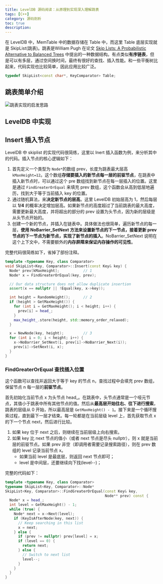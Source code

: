 ```yaml
---
title: LevelDB 源码阅读：从原理到实现深入理解跳表
tags: [C++]
category: 源码剖析
toc: true
description: 
---
```


在 LevelDB 中，MemTable 中的数据存储在 Table 中，而这里 Table 底层实现就是 SkipList(跳表)。跳表是William Pugh 在论文 [Skip Lists: A Probabilistic Alternative to
Balanced Trees](https://15721.courses.cs.cmu.edu/spring2018/papers/08-oltpindexes1/pugh-skiplists-cacm1990.pdf) 中提出的一种数据结构。有点类似**有序链表**，但是可以有多层，通过空间换时间，最终有很好的查找、插入性能。和一些平衡树比起来，代码实现也比较简单，因此应用比较广泛。

```c++
typedef SkipList<const char*, KeyComparator> Table;
```
<!-- more -->

## 跳表简单介绍

![跳表实现的启发思路](slefboot-1251736664.file.myqcloud.com/20240321_leveldb_source_skiplist.png)


## LevelDB 中实现


## Insert 插入节点

LevelDB 中 skiplist 的实现代码很简练，这里以 Inert 插入函数为例，来分析其中的代码。插入节点的核心逻辑如下：

1. 首先定义一个类型为 `Node*`的数组 prev，长度为跳表最大层高 `kMaxHeight=12`。这个数组**存储要插入的新节点每一层的前驱节点**，在跳表中插入新节点时，可以通过这个 pre 数组找到新节点在每一层插入的位置。这里是通过 `FindGreaterOrEqual` 来填充 prev 数组，这个函数会从高到低层地遍历，找到大于等于当前插入 key 的位置。
2. 通过随机算法，来**决定新节点的层高**。这里 LevelDB 初始层高为 1，然后每层以 **1/4** 的概率决定增加层高。如果新节点的高度超过了当前跳表的最大高度，需要更新最大高度，并将超出的部分的 prev 设置为头节点，因为新的层级是从头节点开始的。
3. 创建一个新的节点，并插入在链表中。具体做法也很简单，遍历新节点的每一层，**使用 NoBarrier_SetNext 方法来设置新节点的下一节点，接着更新 prev 节点的下一节点为新节点，实现了新节点的插入**。NoBarrier_SetNext 说明在这个上下文中，不需要额外的**内存屏障来保证内存操作的可见性**。

完整代码很简练如下，省掉了部份注释。

```c++
template <typename Key, class Comparator>
void SkipList<Key, Comparator>::Insert(const Key& key) {
  Node* prev[kMaxHeight];           // 1
  Node* x = FindGreaterOrEqual(key, prev);

  // Our data structure does not allow duplicate insertion
  assert(x == nullptr || !Equal(key, x->key));

  int height = RandomHeight();      // 2
  if (height > GetMaxHeight()) {
    for (int i = GetMaxHeight(); i < height; i++) {
      prev[i] = head_;
    }
    max_height_.store(height, std::memory_order_relaxed);
  }

  x = NewNode(key, height);         // 3
  for (int i = 0; i < height; i++) {
    x->NoBarrier_SetNext(i, prev[i]->NoBarrier_Next(i));
    prev[i]->SetNext(i, x);
  }
}
```

### FindGreaterOrEqual 查找插入位置

这个函数可以查找并返回大于等于 key 的节点 n，查找过程中会填充 prev 数组，保留节点 n 每一层的**前驱节点**。

首先初始化当前节点 x 为头节点 head_。在跳表中，头节点通常是一个哑元节点，其值小于跳表中所有其他节点的值。然后从**最高层开始往右、往下进行搜索**，跳表的层级从 0 开始，所以最高层是 `GetMaxHeight() - 1`。接下来是一个循环搜索过程，直到最下一层才结束。每一轮都是在当前层级 level 上，首先获取节点 x 的下一个节点 next，然后进行比较。

1. 如果 key 位于 next 之后，则继续在当前层级上向右搜索。
2. 如果 key 比 next 节点的值小（或者 next 节点是尽头 nullptr），则 x 就是当前层的前驱节点。如果 prev 非空（即调用者需要记录搜索路径），则在 prev 数组的 level 记录当前节点 x。
   - 如果当前 level 是最底层，则返回 next 节点即可；
   - level 是中间层，还要继续向下找(level--)；

完整的代码如下：

```c++
template <typename Key, class Comparator>
typename SkipList<Key, Comparator>::Node*
SkipList<Key, Comparator>::FindGreaterOrEqual(const Key& key,
                                              Node** prev) const {
  Node* x = head_;
  int level = GetMaxHeight() - 1;
  while (true) {
    Node* next = x->Next(level);
    if (KeyIsAfterNode(key, next)) {
      // Keep searching in this list
      x = next;
    } else {
      if (prev != nullptr) prev[level] = x;
      if (level == 0) {
        return next;
      } else {
        // Switch to next list
        level--;
      }
    }
  }
}
```
